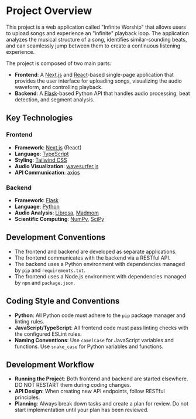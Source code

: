 # Project Overview

This project is a web application called "Infinite Worship" that allows users to upload songs and experience an "infinite" playback loop. The application analyzes the musical structure of a song, identifies similar-sounding beats, and can seamlessly jump between them to create a continuous listening experience.

The project is composed of two main parts:

*   **Frontend**: A [Next.js](https://nextjs.org/) and [React](https://reactjs.org/)-based single-page application that provides the user interface for uploading songs, visualizing the audio waveform, and controlling playback.
*   **Backend**: A [Flask](https://flask.palletsprojects.com/)-based Python API that handles audio processing, beat detection, and segment analysis.

## Key Technologies

### Frontend

*   **Framework**: [Next.js](https://nextjs.org/) (React)
*   **Language**: [TypeScript](https://www.typescriptlang.org/)
*   **Styling**: [Tailwind CSS](https://tailwindcss.com/)
*   **Audio Visualization**: [wavesurfer.js](https://wavesurfer.xyz/)
*   **API Communication**: [axios](https://axios-http.com/)

### Backend

*   **Framework**: [Flask](https://flask.palletsprojects.com/)
*   **Language**: [Python](https://www.python.org/)
*   **Audio Analysis**: [Librosa](https://librosa.org/doc/latest/index.html), [Madmom](https://madmom.readthedocs.io/en/latest/)
*   **Scientific Computing**: [NumPy](https://numpy.org/), [SciPy](https://scipy.org/)


## Development Conventions

*   The frontend and backend are developed as separate applications.
*   The frontend communicates with the backend via a RESTful API.
*   The backend uses a Python environment with dependencies managed by `pip` and `requirements.txt`.
*   The frontend uses a Node.js environment with dependencies managed by `npm` and `package.json`.

## Coding Style and Conventions

*   **Python**: All Python code must adhere to the `pip` package manager and linting rules.
*   **JavaScript/TypeScript**: All frontend code must pass linting checks with the configured ESLint rules.
*   **Naming Conventions**: Use `camelCase` for JavaScript variables and functions. Use `snake_case` for Python variables and functions.

## Development Workflow

*   **Running the Project**: Both frontend and backend are started elsewhere. DO NOT RESTART them during coding changes.
*   **API Design**: When creating new API endpoints, follow RESTful principles.
*   **Planning**: Always break down tasks and create a plan for review. Do not start implementation until your plan has been reviewed.